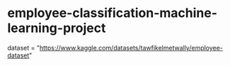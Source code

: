 # employee-classification-machine-learning-project

dataset = "https://www.kaggle.com/datasets/tawfikelmetwally/employee-dataset"
